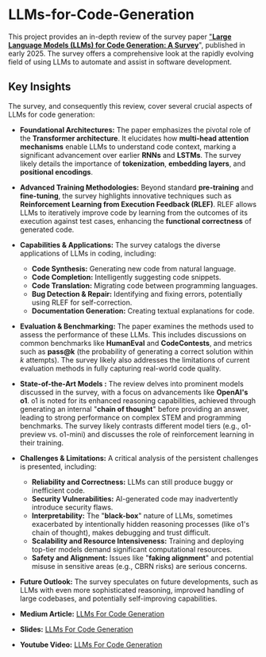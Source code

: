 # LLMs-for-Code-Generation

This project provides an in-depth review of the survey paper ["**Large Language Models (LLMs) for Code Generation: A Survey**](https://arxiv.org/pdf/2503.01245)", published in early 2025. The survey offers a comprehensive look at the rapidly evolving field of using LLMs to automate and assist in software development.

## Key Insights

The survey, and consequently this review, cover several crucial aspects of LLMs for code generation:

* **Foundational Architectures:** The paper emphasizes the pivotal role of the **Transformer architecture**. It elucidates how **multi-head attention mechanisms** enable LLMs to understand code context, marking a significant advancement over earlier **RNNs** and **LSTMs**. The survey likely details the importance of **tokenization**, **embedding layers**, and **positional encodings**.

* **Advanced Training Methodologies:** Beyond standard **pre-training** and **fine-tuning**, the survey highlights innovative techniques such as **Reinforcement Learning from Execution Feedback (RLEF)**. RLEF allows LLMs to iteratively improve code by learning from the outcomes of its execution against test cases, enhancing the **functional correctness** of generated code.

* **Capabilities & Applications:** The survey catalogs the diverse applications of LLMs in coding, including:
    * **Code Synthesis:** Generating new code from natural language.
    * **Code Completion:** Intelligently suggesting code snippets.
    * **Code Translation:** Migrating code between programming languages.
    * **Bug Detection & Repair:** Identifying and fixing errors, potentially using RLEF for self-correction.
    * **Documentation Generation:** Creating textual explanations for code.

* **Evaluation & Benchmarking:** The paper examines the methods used to assess the performance of these LLMs. This includes discussions on common benchmarks like **HumanEval** and **CodeContests**, and metrics such as **pass@k** (the probability of generating a correct solution within $k$ attempts). The survey likely also addresses the limitations of current evaluation methods in fully capturing real-world code quality.

* **State-of-the-Art Models :** The review delves into prominent models discussed in the survey, with a focus on advancements like **OpenAI's o1**. o1 is noted for its enhanced reasoning capabilities, achieved through generating an internal "**chain of thought**" before providing an answer, leading to strong performance on complex STEM and programming benchmarks. The survey likely contrasts different model tiers (e.g., o1-preview vs. o1-mini) and discusses the role of reinforcement learning in their training.

* **Challenges & Limitations:** A critical analysis of the persistent challenges is presented, including:
    * **Reliability and Correctness:** LLMs can still produce buggy or inefficient code.
    * **Security Vulnerabilities:** AI-generated code may inadvertently introduce security flaws.
    * **Interpretability:** The "**black-box**" nature of LLMs, sometimes exacerbated by intentionally hidden reasoning processes (like o1's chain of thought), makes debugging and trust difficult.
    * **Scalability and Resource Intensiveness:** Training and deploying top-tier models demand significant computational resources.
    * **Safety and Alignment:** Issues like "**faking alignment**" and potential misuse in sensitive areas (e.g., CBRN risks) are serious concerns.

* **Future Outlook:** The survey speculates on future developments, such as LLMs with even more sophisticated reasoning, improved handling of large codebases, and potentially self-improving capabilities.




* **Medium Article:** [LLMs For Code Generation](https://www.youtube.com/playlist?list=PLCGwaUpxPWO08WLWRDann-tFL3kTtGwJB)
* **Slides:** [LLMs For Code Generation](https://www.youtube.com/playlist?list=PLCGwaUpxPWO08WLWRDann-tFL3kTtGwJB)
* **Youtube Video:** [LLMs For Code Generation](https://www.youtube.com/playlist?list=PLCGwaUpxPWO08WLWRDann-tFL3kTtGwJB)
